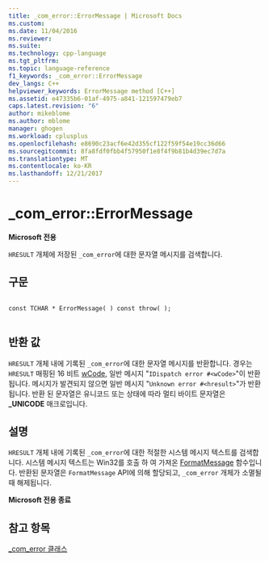 ```yaml
---
title: _com_error::ErrorMessage | Microsoft Docs
ms.custom: 
ms.date: 11/04/2016
ms.reviewer: 
ms.suite: 
ms.technology: cpp-language
ms.tgt_pltfrm: 
ms.topic: language-reference
f1_keywords: _com_error::ErrorMessage
dev_langs: C++
helpviewer_keywords: ErrorMessage method [C++]
ms.assetid: e47335b6-01af-4975-a841-121597479eb7
caps.latest.revision: "6"
author: mikeblome
ms.author: mblome
manager: ghogen
ms.workload: cplusplus
ms.openlocfilehash: e8690c23acf6e42d355cf122f59f54e19cc36d66
ms.sourcegitcommit: 8fa8fdf0fbb4f57950f1e8f4f9b81b4d39ec7d7a
ms.translationtype: MT
ms.contentlocale: ko-KR
ms.lasthandoff: 12/21/2017
---
```

# <a name="comerrorerrormessage"></a>_com_error::ErrorMessage
**Microsoft 전용**  
  
 `HRESULT` 개체에 저장된 `_com_error`에 대한 문자열 메시지를 검색합니다.  
  
## <a name="syntax"></a>구문  
  
```  
  
const TCHAR * ErrorMessage( ) const throw( );  
  
```  
  
## <a name="return-value"></a>반환 값  
 `HRESULT` 개체 내에 기록된 `_com_error`에 대한 문자열 메시지를 반환합니다. 경우는 `HRESULT` 매핑된 16 비트 [wCode](../cpp/com-error-wcode.md), 일반 메시지 "`IDispatch error #<wCode>`"이 반환 됩니다. 메시지가 발견되지 않으면 일반 메시지 "`Unknown error #<hresult>`"가 반환됩니다. 반환 된 문자열은 유니코드 또는 상태에 따라 멀티 바이트 문자열은 **_UNICODE** 매크로입니다.  
  
## <a name="remarks"></a>설명  
 `HRESULT` 개체 내에 기록된 `_com_error`에 대한 적절한 시스템 메시지 텍스트를 검색합니다. 시스템 메시지 텍스트는 Win32를 호출 하 여 가져온 [FormatMessage](http://msdn.microsoft.com/library/windows/desktop/ms679351) 함수입니다. 반환된 문자열은 `FormatMessage` API에 의해 할당되고, `_com_error` 개체가 소멸될 때 해제됩니다.  
  
 **Microsoft 전용 종료**  
  
## <a name="see-also"></a>참고 항목  
 [_com_error 클래스](../cpp/com-error-class.md)